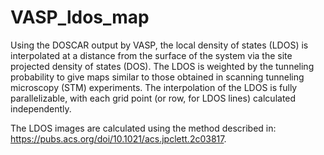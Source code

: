 # VASP_ldos_map

Using the DOSCAR output by VASP, the local density of states (LDOS) is interpolated at a distance from the surface of the system via the site projected density of states (DOS). The LDOS is weighted by the tunneling probability to give maps similar to those obtained in scanning tunneling microscopy (STM) experiments. The interpolation of the LDOS is fully parallelizable, with each grid point (or row, for LDOS lines) calculated independently.

The LDOS images are calculated using the method described in: https://pubs.acs.org/doi/10.1021/acs.jpclett.2c03817.

